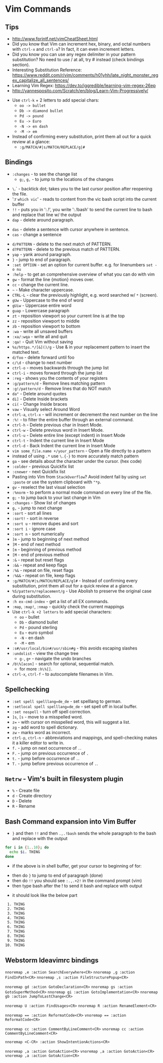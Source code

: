 # Vim Commands

## Tips

* http://www.fprintf.net/vimCheatSheet.html
* Did you know that Vim can increment hex, binary, and octal numbers
  with `ctrl-x` and `ctrl-a`? In fact, it can even increment letters.
* Did you know you can use any regex delimiter in your pattern
  substitution? No need to use / at all, try # instead (check bindings
  section).
* Interesting Substitution Reference:
  https://www.reddit.com/r/vim/comments/h01yhh/late_night_monster_regex_capitalize_all_sentences/
* Learning Vim Regex:
  https://dev.to/iggredible/learning-vim-regex-26ep
* http://yannesposito.com/Scratch/en/blog/Learn-Vim-Progressively/
- Use `ctrl-k` + 2 letters to add special chars:
  - `oo -> bullet`
  - `Db -> diamond bullet`
  - `Pd -> pound`
  - `Eu -> Euro`
  - `-N -> en dash` 
  - `-M -> em` 
- Instead of confirming every substitution, print them all out for a
  quick review at a glance:
  - `:g/MATCH/#|s/MATCH/REPLACE/g|#`

## Bindings

- `:changes` - to see the change list
  - `g;`, `g,` - to jump to the locations of the changes
* `\`.` - backtick dot; takes you to the last cursor position after reopening the file.
* ':r `which vic`' - reads to content from the vic bash script into the current buffer
* `!!` - puts you in ':.!', you write ':.!bash' to send the current line to bash and replace that line w/ the output
* `dap` - delete around paragraph.
- `das` - delete a sentence with cursor anywhere in sentence.
- `cas` - change a sentence
* `d/PATTERN` - delete to the next match of PATTERN.
* `d?PATTERN` - delete to the previous match of PATTERN.
* `yap` - yank around paragraph.
* `}` - jump to end of paragraph.
* `:set OPTION` - set an option for current buffer. e.g. for linenumbers `set -o nu`
* `:help` - to get an comprehensive overview of what you can do with vim
* `gw` - format the line {motion} moves over.
* `cc` - change the current line.
* `~` - Make character uppercase.
* `CTRL-L` - clear the previously highlight, e.g. word searched w/ `*` (screen).
* `gUw` - Uppercase to the end of word
* `gUiw` - Uppercase entire word
* `guap` - Lowercase paragraph
* `zt` - reposition viewport so your current line is at the top
* `zz` - reposition viewport to middle
* `zb` - reposition viewport to bottom
* `:wa` - write all unsaved buffers
* `:xa/:wqa` - write all and quit
* `:qa!` - Quit Vim without saving
* `%s/https.*/[&]()/g` - Use & in your replacement pattern to insert the
  matched text.
* `d/foo` - delete forward until foo
* `c/\d` - change to next number
* `ctrl-o` - moves backwards through the jump list
* `ctrl-i` - moves forward through the jump list
* `:reg` - shows you the contents of your registers
* `:g/pattern/d` - Remove lines matching pattern
* `:g!/pattern/d` - Remove lines that do NOT match
* `da"` - Delete around quotes
* `di]` - Delete Inside brackets
* `ci(` - Change Inside braces
* `vaw` - Visually select Around Word
* `ctrl-a`, `ctrl-x` - will increment or decrement the next number on
  the line
* `:%!` - to filter the entire buffer through an external command.
* `ctrl-h` - Delete previous char in Insert Mode.
* `ctrl-w` - Delete previous word in Insert Mode. 
* `ctrl-u` - Delete entire line (except indent) in Insert Mode
* `ctrl-t` - Indent the current line in Insert Mode
* `ctrl-d` - Back Indent the current line in Insert Mode
* `vim some_file.name +/your_pattern` - Open a file directly to a
  pattern
* instead of using `.*` use `\.{-}` to more accurately match pattern 
* `ga` - see details about the character under the cursor. (hex code)
* `:colder` - previous Quickfix list
* `:cnewer` - next Quickfix list
* Pasting into Vim from `StackOverflow`? Avoid indent fail by using `set
  :paste` or use the system clipboard with `"*p`.
* `gv` - reselect the last visual selection
* `:%norm` - to perform a normal mode command on every line of the file.
* `g;` - to jump back to your last change in Vim
* `:changes` - Show list of changes
* `g,` - jump to next change
* `:sort` - sort all lines
* `:sort!` - sort in reverse
* `:sort u` - remove dupes and sort
* `:sort i` - ignore case
* `:sort n` - sort numerically
* `]m` - jump to beginning of next method
* `]M` - end of next method
* `[m` - beginning of previous method
* `[M` - end of previous method
* `:&` - repeat but reset flags
* `:&&` - repeat and keep flags
* `:%&` - repeat on file, reset flags
* `:%&&` - repeat on file, keep flags
* `:g/MATCH/#|s/MATCH/REPLACE/gl#` - Instead of confirming every
  substitution, print them all out for a quick review at a glance.
* `%S/pattern/replacement/g` - Use Abolish to preserve the original case
  during substitution. 
* `:h ex-cmd-index` - get a list of all EX commands.
* `:map`, `:map!`, `:nmap` - quickly check the current mappings
* Use `ctrl-k +2 letters` to add special characters:
  - `oo` - bullet
  - `Db` - diamond bullet
  - `Pd` - pound sterling
  - `Eu` - euro symbol
  - `-N` - en dash
  - `-M` - em
* `:s#/usr/local/bin#/usr/sbin#g` - this avoids escaping slashes
* `:undolist` - view the change tree
  - `g-`, `g+` - navigate the undo branches
* `/b\%[acon]` - search for optional, sequential match.
  - for more `:h\%[]`.
* `ctrl-x`, `ctrl-f` - to autocomplete filenames in Vim.

## Spellchecking

* `:set spell spelllang=de_de` - set spelllang to german.
* `:setlocal spell spelllang=de_de` - set spell off in local buffer.
* `:set nospell` - turn off spell correction.
* `]s`, `[s` - move to a misspelled word.
* `z=` - with cursor on misspelled word, this will suggest a list.
* `zg` - add word to spell dictionary.
* `zw` - marks word as incorrect.
* `ctrl-p`, `ctrl-n` - abbreviations and mappings, and spell-checking
  makes it a killer editor to write in.
* `f.` - jump on next occurrence of `.`.
* `F.` - jump on previous occurrence of `.`
* `t.` - jump before occurrence of `.`.
* `T.` - jump before previous occurrence of `.`.


## `Netrw` - Vim's built in filesystem plugin

* `%` - Create file
* `d` - Create directory
* `D` - Delete
* `R` - Rename

## Bash Command expansion into Vim Buffer


* `}` and then `!!` and then `.,.!bash` sends the whole paragraph to the bash and replace with the output

```sh
for i in {1..10}; do
  echo $i. THING
done
```
* if the above is in shell buffer, get your cursor to beginning of for:
 - then do `}` to jump to end of paragraph (done)
 - then do `!!` you should see `:.,.+2!` in the command prompt (vim)
 - then type bash after the ! to send it bash and replace with output

* it should look like the below part

```txt
 1. THING
 2. THING
 3. THING
 4. THING
 5. THING
 6. THING
 7. THING
 8. THING
 9. THING
10. THING
```

## Webstorm Ideavimrc bindings

`nnoremap ,e :action SearchEverywhere<CR>`
`nnoremap ,g :action FindInPath<CR>`
`nnoremap ,s :action FileStructurePopup<CR>`

`nnoremap gd :action GotoDeclaration<CR>`
`nnoremap gs :action GotoSuperMethod<CR>`
`nnoremap gi :action GotoImplementation<CR>`
`nnoremap gb :action JumpToLastChange<CR>`

`nnoremap U :action FindUsages<CR>`
`nnoremap R :action RenameElement<CR>`

`nnoremap == :action ReformatCode<CR>`
`vnoremap == :action ReformatCode<CR>`

`nnoremap cc :action CommentByLineComment<CR>`
`vnoremap cc :action CommentByLineComment<CR>`

`nnoremap <C-CR> :action ShowIntentionActions<CR>`

`nnoremap ,a :action GotoAction<CR>`
`vnoremap ,a :action GotoAction<CR>`
`vnoremap ,a :action GotoAction<CR>`
